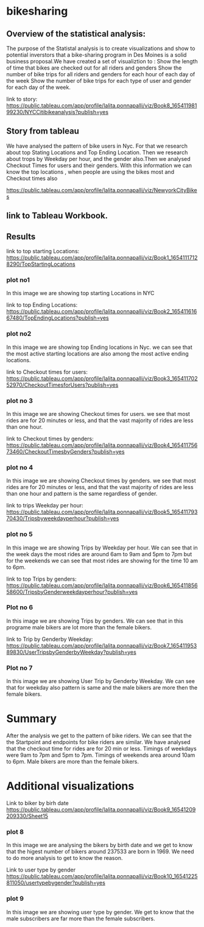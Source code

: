 # bikesharing

## Overview of the statistical analysis:

The purpose of the Statistal analysis is to create visualizations and show to potential inverstors that a bike-sharing program in Des Moines is a solid business proposal.We have created a set of visualiztion to :
Show the length of time that bikes are checked out for all riders and genders
Show the number of bike trips for all riders and genders for each hour of each day of the week
Show the number of bike trips for each type of user and gender for each day of the week.

link to story:
https://public.tableau.com/app/profile/lalita.ponnapalli/viz/Book8_16541198199230/NYCCitibikeanalysis?publish=yes

## Story from tableau
We have analysed the pattern of bike users in Nyc. For that we research about top Stating Locations and Top Ending Location. Then we research about trops by Weekday per hour, and the gender also.Then we analysed Checkout Times for users and their genders. With this information we can know the top locations , when people are using the bikes most and Checkout times also

https://public.tableau.com/app/profile/lalita.ponnapalli/viz/NewyorkCityBikes
## link to Tableau Workbook.

## Results
link to top starting Locations:
https://public.tableau.com/app/profile/lalita.ponnapalli/viz/Book1_16541117128290/TopStartingLocations
### plot no1 
In this image we are showing top starting Locations in NYC

link to top Ending Locations:
https://public.tableau.com/app/profile/lalita.ponnapalli/viz/Book2_16541161667480/TopEndingLocations?publish=yes
### plot no2  
In this image we are showing top Ending locations in Nyc. we can see that the most active starting locations are also among the most active ending locations.

link to Checkout times for users:
https://public.tableau.com/app/profile/lalita.ponnapalli/viz/Book3_16541170252970/CheckoutTimesforUsers?publish=yes
### plot no 3 
In this image we are showing Checkout times for users. we see that most rides are for 20 minutes or less, and that the vast majority of rides are less than one hour.

link to Checkout times by genders:
https://public.tableau.com/app/profile/lalita.ponnapalli/viz/Book4_16541175673460/CheckoutTimesbyGenders?publish=yes
### plot no 4
In this image we are showing Checkout times by genders. we see that most rides are for 20 minutes or less, and that the vast majority of rides are less than one hour and pattern is the same regardless of gender.

link to trips Weekday per hour:
https://public.tableau.com/app/profile/lalita.ponnapalli/viz/Book5_16541179370430/Tripsbyweekdayperhour?publish=yes
### plot no 5
In this image we are showing Trips by Weekday per hour. We can see that in the week days the most rides are around 6am to 9am and 5pm to 7pm but for the weekends we can see that most rides are showing for the time 10 am to 6pm.

link to top  Trips by genders:
https://public.tableau.com/app/profile/lalita.ponnapalli/viz/Book6_16541185658600/TripsbyGenderweekdayperhour?publish=yes
### Plot no 6 
In this image we are showing Trips by genders. We can see that in this programe male bikers are lot more than the female bikers.

link to Trip by Genderby Weekday:
https://public.tableau.com/app/profile/lalita.ponnapalli/viz/Book7_16541195389830/UserTripsbyGenderbyWeekday?publish=yes
### Plot no 7
In this image we are showing User Trip by Genderby Weekday. We can see that for weekday also pattern is same and the male bikers are more then the female bikers.

# Summary
After the analysis we get to the pattern of bike riders. 
We can see that the the Startpoint and endpoints for bike riders are similar.
We have analysed that the checkout time for rides are for 20 min or less.
Timings of weekdays were 9am to 7pm and 5pm to 7pm.
Timings of weekends area around 10am to 6pm.
Male bikers are more than the female bikers.
# Additional visualizations
Link to biker by birh date
https://public.tableau.com/app/profile/lalita.ponnapalli/viz/Book9_16541209209330/Sheet15
### plot 8
In this image we are analysing the bikers by birth date and we get to know that the higest number of bikers around  237533  are born in 1969. We need to do more analysis to get to know the reason.
 
Link to user type by gender
 https://public.tableau.com/app/profile/lalita.ponnapalli/viz/Book10_16541225811050/usertypebygender?publish=yes
  ### plot 9 
  In this image we are showing user type by gender. We get to know that the male subscribers are far more than the female subscribers. 

